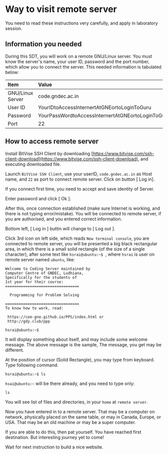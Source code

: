 # Way to visit remote server

You need to read these instructions very carefully, and apply in laboratory
session.

## Information you needed

During this SDT, you will work on a remote GNU/Linux server. You must
know the server's name, your user ID, password and the port number, which
allow you to connect the server. This needed information is tabulated below:

| Item | Value |
|:--- |:--- |
| GNU/Linux Server | code.gndec.ac.in  |
| User ID | YourIDtoAccessInternertAtGNEortoLoginToGuru |
| Password | YourPassWordtoAccessInternertAtGNEortoLoginToGuru |
| Port | 22 |

## How to access remote server

Install BitVise SSH Client by downloading [https://www.bitvise.com/ssh-client-download](https://www.bitvise.com/ssh-client-download), and executing downloaded file.

Launch `BitVise SSH Client`, use your userID, `code.gndec.ac.in` as Host name, and `22`
as port to connect remote server. Click on button [ Log in].

If you connect first time, you need to accept and save identity of Server.

Enter password and click [ Ok ].

After this, once connection established (make sure Internet is working, and
there is not typing error/mistake). You will be connected to remote server, if you
are authorised, and you entered correct information.

Bottom left, [ Log in ] buttin will change to [ Log out ].

Click 3rd icon on left side, which reads `New terminal console`, you are connected to 
remote server, you will be presented a big black rectangular
area, in which there is a small solid rectangle (of the size of a single
character), after some text like `hsrai@ubuntu:~$ `, where `hsrai` is user on remote
server named `ubuntu`, like:

	Welcome to Coding Server maintained by
	Computer Centre of GNDEC, Ludhiana,
	Specifically for the students of
	1st year for their course:
	=================================
 	
	  Programming for Problem Solving
	  
	=================================
	To know how to work, read:
	
	 https://coe-gne.github.io/PPS/index.html or
	 http://gdy.club/ppp
	 
	hsrai@ubuntu:~$ 

It will display something about itself, and may include some welcome
message. The above message is the sample, The message, you get may be different.

At the position of cursor (Solid Rectangle), you may type from keyboard. 
Type following command.

	hsrai@ubuntu:~$ ls

`hsai@ubuntu:~` will be there already, and you need to type only:

	ls

You will see list of files and directories, in your `home` at `remote server`.

Now you have entered in to a remote server. That may be a computer on
network, physically placed on the same table, or may in Canada, Europe, or
USA. That may be an old machine or may be a super computer.

If you are able to do this, then pat yourself. You have reached first
destination. But interesting journey yet to come!

Wait for next instruction to build a nice website.
